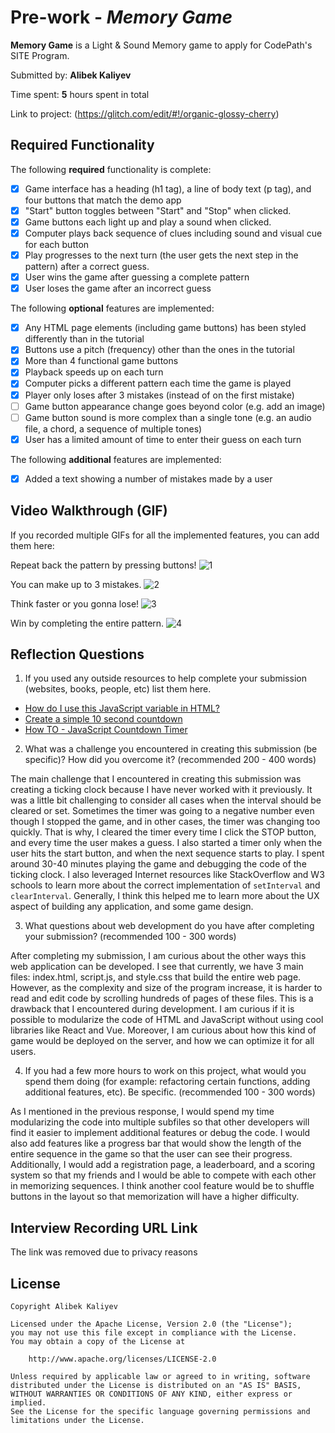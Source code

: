 # Pre-work - _Memory Game_

**Memory Game** is a Light & Sound Memory game to apply for CodePath's SITE Program.

Submitted by: **Alibek Kaliyev**

Time spent: **5** hours spent in total

Link to project: (https://glitch.com/edit/#!/organic-glossy-cherry)

## Required Functionality

The following **required** functionality is complete:

- [x] Game interface has a heading (h1 tag), a line of body text (p tag), and four buttons that match the demo app
- [x] "Start" button toggles between "Start" and "Stop" when clicked.
- [x] Game buttons each light up and play a sound when clicked.
- [x] Computer plays back sequence of clues including sound and visual cue for each button
- [x] Play progresses to the next turn (the user gets the next step in the pattern) after a correct guess.
- [x] User wins the game after guessing a complete pattern
- [x] User loses the game after an incorrect guess

The following **optional** features are implemented:

- [x] Any HTML page elements (including game buttons) has been styled differently than in the tutorial
- [x] Buttons use a pitch (frequency) other than the ones in the tutorial
- [x] More than 4 functional game buttons
- [x] Playback speeds up on each turn
- [x] Computer picks a different pattern each time the game is played
- [x] Player only loses after 3 mistakes (instead of on the first mistake)
- [ ] Game button appearance change goes beyond color (e.g. add an image)
- [ ] Game button sound is more complex than a single tone (e.g. an audio file, a chord, a sequence of multiple tones)
- [x] User has a limited amount of time to enter their guess on each turn

The following **additional** features are implemented:

- [x] Added a text showing a number of mistakes made by a user

## Video Walkthrough (GIF)

If you recorded multiple GIFs for all the implemented features, you can add them here:

Repeat back the pattern by pressing buttons!
![1](http://g.recordit.co/ncdxbsekz3.gif)

You can make up to 3 mistakes.
![2](http://g.recordit.co/pmcEccQ0yJ.gif)

Think faster or you gonna lose!
![3](http://g.recordit.co/qqVa5pcLXC.gif)

Win by completing the entire pattern.
![4](http://g.recordit.co/p0wQcpVtHy.gif)

## Reflection Questions

1. If you used any outside resources to help complete your submission (websites, books, people, etc) list them here.

- [How do I use this JavaScript variable in HTML?](https://stackoverflow.com/questions/30035932/how-do-i-use-this-javascript-variable-in-html)
- [Create a simple 10 second countdown](https://stackoverflow.com/questions/31106189/create-a-simple-10-second-countdown)
- [How TO - JavaScript Countdown Timer](https://www.w3schools.com/howto/howto_js_countdown.asp)

2. What was a challenge you encountered in creating this submission (be specific)? How did you overcome it? (recommended 200 - 400 words)

The main challenge that I encountered in creating this submission was creating a ticking clock because I have never worked with it previously.
It was a little bit challenging to consider all cases when the interval should be cleared or set. Sometimes the timer was going to a negative
number even though I stopped the game, and in other cases, the timer was changing too quickly. That is why, I cleared the timer every time I
click the STOP button, and every time the user makes a guess. I also started a timer only when the user hits the start button, and when the next
sequence starts to play. I spent around 30-40 minutes playing the game and debugging the code of the ticking clock. I also leveraged Internet resources
like StackOverflow and W3 schools to learn more about the correct implementation of `setInterval` and `clearInterval`. Generally, I think this helped me to
learn more about the UX aspect of building any application, and some game design.

3. What questions about web development do you have after completing your submission? (recommended 100 - 300 words)

After completing my submission, I am curious about the other ways this web application can be developed. I see that currently, we have 3 main files: index.html,
script.js, and style.css that build the entire web page. However, as the complexity and size of the program increase, it is harder to read and edit code by scrolling
hundreds of pages of these files. This is a drawback that I encountered during development. I am curious if it is possible to modularize the code of HTML and JavaScript
without using cool libraries like React and Vue. Moreover, I am curious about how this kind of game would be deployed on the server, and how we can optimize it for all users.

4. If you had a few more hours to work on this project, what would you spend them doing (for example: refactoring certain functions, adding additional features, etc). Be specific. (recommended 100 - 300 words)

As I mentioned in the previous response, I would spend my time modularizing the code into multiple subfiles so that other developers will find it easier to implement additional
features or debug the code. I would also add features like a progress bar that would show the length of the entire sequence in the game so that the user can see their progress.
Additionally, I would add a registration page, a leaderboard, and a scoring system so that my friends and I would be able to compete with each other in memorizing sequences.
I think another cool feature would be to shuffle buttons in the layout so that memorization will have a higher difficulty.

## Interview Recording URL Link

The link was removed due to privacy reasons

## License

    Copyright Alibek Kaliyev

    Licensed under the Apache License, Version 2.0 (the "License");
    you may not use this file except in compliance with the License.
    You may obtain a copy of the License at

        http://www.apache.org/licenses/LICENSE-2.0

    Unless required by applicable law or agreed to in writing, software
    distributed under the License is distributed on an "AS IS" BASIS,
    WITHOUT WARRANTIES OR CONDITIONS OF ANY KIND, either express or implied.
    See the License for the specific language governing permissions and
    limitations under the License.
